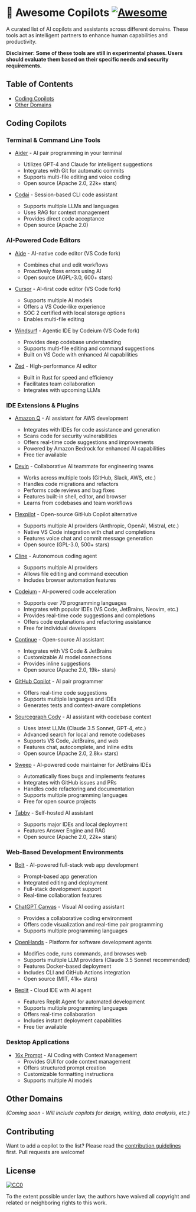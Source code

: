 # 🤖 Awesome Copilots [![Awesome](https://awesome.re/badge.svg)](https://awesome.re)

A curated list of AI copilots and assistants across different domains. These tools act as intelligent partners to enhance human capabilities and productivity.

**Disclaimer: Some of these tools are still in experimental phases. Users should evaluate them based on their specific needs and security requirements.**

## Table of Contents
- [Coding Copilots](#coding-copilots)
- [Other Domains](#other-domains) <!-- Placeholder for future sections -->

## Coding Copilots

### Terminal & Command Line Tools

* [Aider](https://github.com/Aider-AI/aider) - AI pair programming in your terminal
  * Utilizes GPT-4 and Claude for intelligent suggestions
  * Integrates with Git for automatic commits
  * Supports multi-file editing and voice coding
  * Open source (Apache 2.0, 22k+ stars)

* [Codai](https://github.com/meysamhadeli/codai) - Session-based CLI code assistant
  * Supports multiple LLMs and languages
  * Uses RAG for context management
  * Provides direct code acceptance
  * Open source (Apache 2.0)

### AI-Powered Code Editors

* [Aide](https://github.com/codestoryai/aide) - AI-native code editor (VS Code fork)
  * Combines chat and edit workflows
  * Proactively fixes errors using AI
  * Open source (AGPL-3.0, 600+ stars)

* [Cursor](https://cursor.com) - AI-first code editor (VS Code fork)
  * Supports multiple AI models
  * Offers a VS Code-like experience
  * SOC 2 certified with local storage options
  * Enables multi-file editing

* [Windsurf](https://codeium.com/windsurf) - Agentic IDE by Codeium (VS Code fork)
  * Provides deep codebase understanding
  * Supports multi-file editing and command suggestions
  * Built on VS Code with enhanced AI capabilities

* [Zed](https://zed.dev) - High-performance AI editor
  * Built in Rust for speed and efficiency
  * Facilitates team collaboration
  * Integrates with upcoming LLMs

### IDE Extensions & Plugins

* [Amazon Q](https://docs.aws.amazon.com/amazonq/latest/qdeveloper-ug/what-is.html) - AI assistant for AWS development
  * Integrates with IDEs for code assistance and generation
  * Scans code for security vulnerabilities
  * Offers real-time code suggestions and improvements
  * Powered by Amazon Bedrock for enhanced AI capabilities
  * Free tier available

* [Devin](https://devin.ai) - Collaborative AI teammate for engineering teams
  * Works across multiple tools (GitHub, Slack, AWS, etc.)
  * Handles code migrations and refactors
  * Performs code reviews and bug fixes
  * Features built-in shell, editor, and browser
  * Learns from codebases and team workflows

* [Flexpilot](https://github.com/flexpilot-ai/vscode-extension) - Open-source GitHub Copilot alternative
  * Supports multiple AI providers (Anthropic, OpenAI, Mistral, etc.)
  * Native VS Code integration with chat and completions
  * Features voice chat and commit message generation
  * Open source (GPL-3.0, 500+ stars)

* [Cline](https://github.com/cline/cline) - Autonomous coding agent
  * Supports multiple AI providers
  * Allows file editing and command execution
  * Includes browser automation features

* [Codeium](https://codeium.com/download) - AI-powered code acceleration
  * Supports over 70 programming languages
  * Integrates with popular IDEs (VS Code, JetBrains, Neovim, etc.)
  * Provides real-time code suggestions and completions
  * Offers code explanations and refactoring assistance
  * Free for individual developers

* [Continue](https://github.com/continuedev/continue) - Open-source AI assistant
  * Integrates with VS Code & JetBrains
  * Customizable AI model connections
  * Provides inline suggestions
  * Open source (Apache 2.0, 19k+ stars)

* [GitHub Copilot](https://github.com/features/copilot) - AI pair programmer
  * Offers real-time code suggestions
  * Supports multiple languages and IDEs
  * Generates tests and context-aware completions

* [Sourcegraph Cody](https://github.com/sourcegraph/cody) - AI assistant with codebase context
  * Uses latest LLMs (Claude 3.5 Sonnet, GPT-4, etc.)
  * Advanced search for local and remote codebases
  * Supports VS Code, JetBrains, and web
  * Features chat, autocomplete, and inline edits
  * Open source (Apache 2.0, 2.8k+ stars)

* [Sweep](https://sweep.dev) - AI-powered code maintainer for JetBrains IDEs
  * Automatically fixes bugs and implements features
  * Integrates with GitHub issues and PRs
  * Handles code refactoring and documentation
  * Supports multiple programming languages
  * Free for open source projects

* [Tabby](https://github.com/TabbyML/tabby) - Self-hosted AI assistant
  * Supports major IDEs and local deployment
  * Features Answer Engine and RAG
  * Open source (Apache 2.0, 22k+ stars)

### Web-Based Development Environments

* [Bolt](https://bolt.new) - AI-powered full-stack web app development
  * Prompt-based app generation
  * Integrated editing and deployment
  * Full-stack development support
  * Real-time collaboration features

* [ChatGPT Canvas](https://chat.openai.com) - Visual AI coding assistant
  * Provides a collaborative coding environment
  * Offers code visualization and real-time pair programming
  * Supports multiple programming languages

* [OpenHands](https://github.com/All-Hands-AI/OpenHands) - Platform for software development agents
  * Modifies code, runs commands, and browses web
  * Supports multiple LLM providers (Claude 3.5 Sonnet recommended)
  * Features Docker-based deployment
  * Includes CLI and GitHub Actions integration
  * Open source (MIT, 41k+ stars)

* [Replit](https://replit.com) - Cloud IDE with AI agent
  * Features Replit Agent for automated development
  * Supports multiple programming languages
  * Offers real-time collaboration
  * Includes instant deployment capabilities
  * Free tier available

### Desktop Applications

* [16x Prompt](https://prompt.16x.engineer/) - AI Coding with Context Management
  * Provides GUI for code context management
  * Offers structured prompt creation
  * Customizable formatting instructions
  * Supports multiple AI models

## Other Domains
*(Coming soon - Will include copilots for design, writing, data analysis, etc.)*

## Contributing

Want to add a copilot to the list? Please read the [contribution guidelines](CONTRIBUTING.md) first. Pull requests are welcome!

## License

[![CC0](https://licensebuttons.net/p/zero/1.0/88x31.png)](https://creativecommons.org/publicdomain/zero/1.0/)

To the extent possible under law, the authors have waived all copyright and related or neighboring rights to this work.
